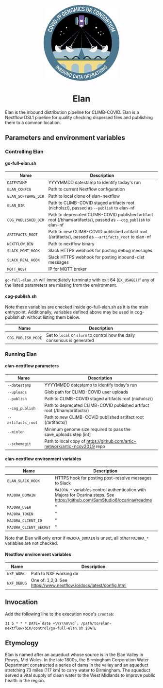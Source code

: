 <div align="center">
<p align="center">
   <img src="/images/inbound-ops-patch.png" alt="Inbound Data Operations Badge" width="250"> 
</p>
<h1 align="center">Elan</h1>
</div>

Elan is the inbound distribution pipeline for CLIMB-COVID.
Elan is a Nextflow DSL1 pipeline for quality checking dispersed files and publishing them to a common location.

## Parameters and environment variables

### Controlling Elan

#### go-full-elan.sh

| Name | Description |
| ---- | ----------- |
| `DATESTAMP` | YYYYMMDD datestamp to identify today's run |
| `ELAN_CONFIG` | Path to current Nextflow configuration |
| `ELAN_SOFTWARE_DIR` | Path to local clone of elan-nextflow |
| `ELAN_DIR` | Path to CLIMB-COVID staged artifacts root (nicholsz/), passed as `--publish` to elan-nf |
| `COG_PUBLISHED_DIR` | Path to deprecated CLIMB-COVID published artifact root (/bham/artifacts/), passed as `--cog_publish` to elan-nf |
| `ARTIFACTS_ROOT` | Path to new CLIMB-COVID published artifact root (/artifacts/), passed as `--artifacts_root` to elan-nf |
| `NEXTFLOW_BIN` | Path to nextflow binary |
| `SLACK_MGMT_HOOK` | Slack HTTPS webhook for posting debug messages |
| `SLACK_REAL_HOOK` | Slack HTTPS webhook for posting inbound-dist messages |
| `MQTT_HOST` | IP for MQTT broker |

`go-full-elan.sh` will immediately terminate with exit 64 (`EX_USAGE`) if any of the listed parameters are missing from the environment.

#### cog-publish.sh

Note these variables are checked inside go-full-elan.sh as it is the main entrypoint.
Additionally, variables defined above may be used in cog-publish.sh without listing them below.

| Name | Description |
| ---- | ----------- |
| `COG_PUBLISH_MODE` | Set to `local` or `slurm` to control how the daily consensus is generated |


### Running Elan

#### elan-nextflow parameters

| Name | Description |
| ---- | ----------- |
| `--datestamp` | YYYYMMDD datestamp to identify today's run |
| `--uploads` | Glob path for CLIMB-COVID user uploads |
| `--publish` | Path to CLIMB-COVID staged artifacts root (nicholsz/) |
| `--cog_publish` | Path to deprecated CLIMB-COVID published artifact root (/bham/artifacts/) |
| `--artifacts_root` | Path to new CLIMB-COVID published artifact root (/artifacts/) |
| `--minlen` | Minimum genome size required to pass the save_uploads step [int] |
| `--schemegit` | Path to local copy of https://github.com/artic-network/artic-ncov2019 repo |


#### elan-nextflow environment variables

| Name | Description |
| ---- | ----------- |
| `ELAN_SLACK_HOOK` | HTTPS hook for posting post-resolve messages to Slack |
| `MAJORA_DOMAIN` | `MAJORA_*` variables control authentication with Majora for Ocarina steps. See https://github.com/SamStudio8/ocarina#readme |
| `MAJORA_USER` | " |
| `MAJORA_TOKEN` | " |
| `MAJORA_CLIENT_ID` | " |
| `MAJORA_CLIENT_SECRET` | " |

Note that Elan will only error if `MAJORA_DOMAIN` is unset, all other `MAJORA_*` variables are not checked.

#### Nextflow environment variables

| Name | Description |
| ---- | ----------- |
| `NXF_WORK` | Path to NXF working dir |
| `NXF_DEBUG` | One of: 1,2,3. See https://www.nextflow.io/docs/latest/config.html |


## Invocation

Add the following line to the execution node's `crontab`:

```
31 5 * * * DATE=`date +\%Y\%m\%d`; /path/to/elan-nextflow/bin/control/go-full-elan.sh $DATE
```

## Etymology

Elan is named after an aqueduct whose source is in the Elan Valley in Powys, Mid Wales.
In the late 1800s, the Birmingham Corporation Water Department constructed a series of dams in the valley and an aqueduct stretching 73 miles (117 km) to carry water to Birmingham. The aqueduct served a vital supply of clean water to the West Midlands to improve public health in the region.

